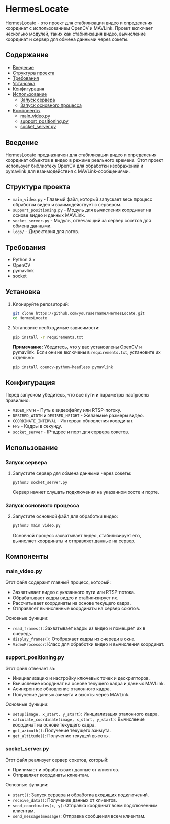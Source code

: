 # HermesLocate

HermesLocate - это проект для стабилизации видео и определения координат с использованием OpenCV и MAVLink. Проект включает несколько модулей, таких как стабилизация видео, вычисление координат и сервер для обмена данными через сокеты.

## Содержание

- [Введение](#введение)
- [Структура проекта](#структура-проекта)
- [Требования](#требования)
- [Установка](#установка)
- [Конфигурация](#конфигурация)
- [Использование](#использование)
  - [Запуск сервера](#запуск-сервера)
  - [Запуск основного процесса](#запуск-основного-процесса)
- [Компоненты](#компоненты)
  - [main_video.py](#main_videopy)
  - [support_positioning.py](#support_positioningpy)
  - [socket_server.py](#socket_serverpy)

## Введение

HermesLocate предназначен для стабилизации видео и определения координат объектов в видео в режиме реального времени. Этот проект использует библиотеку OpenCV для обработки изображений и pymavlink для взаимодействия с MAVLink-сообщениями.

## Структура проекта

- `main_video.py` - Главный файл, который запускает весь процесс обработки видео и взаимодействует с сервером.
- `support_positioning.py` - Модуль для вычисления координат на основе видео и данных MAVLink.
- `socket_server.py` - Модуль, отвечающий за сервер сокетов для обмена данными.
- `logs/` - Директория для логов.

## Требования

- Python 3.x
- OpenCV
- pymavlink
- socket

## Установка

1. Клонируйте репозиторий:

    ```bash
    git clone https://github.com/yourusername/HermesLocate.git
    cd HermesLocate
    ```

2. Установите необходимые зависимости:

    ```bash
    pip install -r requirements.txt
    ```

    **Примечание:** Убедитесь, что у вас установлены OpenCV и pymavlink. Если они не включены в `requirements.txt`, установите их отдельно:

    ```bash
    pip install opencv-python-headless pymavlink
    ```

## Конфигурация

Перед запуском убедитесь, что все пути и параметры настроены правильно:

- `VIDEO_PATH` - Путь к видеофайлу или RTSP-потоку.
- `DESIRED_WIDTH` и `DESIRED_HEIGHT` - Желаемые размеры видео.
- `COORDINATE_INTERVAL` - Интервал обновления координат.
- `FPS` - Кадры в секунду.
- `socket_server` - IP-адрес и порт для сервера сокетов.

## Использование

### Запуск сервера

1. Запустите сервер для обмена данными через сокеты:

    ```bash
    python3 socket_server.py
    ```

    Сервер начнет слушать подключения на указанном хосте и порте.

### Запуск основного процесса

2. Запустите основной файл для обработки видео:

    ```bash
    python3 main_video.py
    ```

    Основной процесс захватывает видео, стабилизирует его, вычисляет координаты и отправляет данные на сервер.

## Компоненты

### main_video.py

Этот файл содержит главный процесс, который:

- Захватывает видео с указанного пути или RTSP-потока.
- Обрабатывает кадры видео и стабилизирует их.
- Рассчитывает координаты на основе текущего кадра.
- Отправляет вычисленные координаты на сервер сокетов.

Основные функции:

- `read_frames()`: Захватывает кадры из видео и помещает их в очередь.
- `display_frames()`: Отображает кадры из очереди в окне.
- `VideoProcessor`: Класс для обработки видео и вычисления координат.

### support_positioning.py

Этот файл отвечает за:

- Инициализацию и настройку ключевых точек и дескрипторов.
- Вычисление координат на основе текущего кадра и данных MAVLink.
- Асинхронное обновление эталонного кадра.
- Получение данных азимута и высоты через MAVLink.

Основные функции:

- `setup(image, x_start, y_start)`: Инициализация эталонного кадра.
- `calculate_coordinate(image, x_start, y_start)`: Вычисление координат на основе текущего кадра.
- `get_azimuth()`: Получение текущего азимута.
- `get_altitude()`: Получение текущей высоты.

### socket_server.py

Этот файл реализует сервер сокетов, который:

- Принимает и обрабатывает данные от клиентов.
- Отправляет координаты клиентам.

Основные функции:

- `start()`: Запуск сервера и обработка входящих подключений.
- `receive_data()`: Получение данных от клиентов.
- `send_coordinates(x, y)`: Отправка координат всем подключенным клиентам.
- `send_message(message)`: Отправка сообщения всем клиентам.